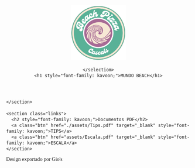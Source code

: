 <!DOCTYPE html>
<html lang="pt">
<head>
  <meta charset="UTF-8">
  <meta name="viewport" content="width=device-width, initial-scale=1.0">
  <title>Didio</title>
  <link rel="stylesheet" href="style.css">
  <link rel="preconnect" href="https://fonts.googleapis.com">
<link rel="preconnect" href="https://fonts.gstatic.com" crossorigin>
<link href="https://fonts.googleapis.com/css2?family=Bebas+Neue&family=Kavoon&family=Libre+Baskerville:ital,wght@0,400;0,700;1,400&family=Playfair+Display:ital,wght@0,400..900;1,400..900&display=swap" rel="stylesheet">
</head>
<body>
  <header>
    <selectiom class="Logo">
            <img src="./assets/logobp.png" alt="Design Money Card" width="150px">

    </selectiom>
    <h1 style="font-family: kavoon;">MUNDO BEACH</h1>
  </header>

  <main>
    <section class="card">
    
    </section>

    <section class="links">
      <h2 style="font-family: kavoon;">Documentos PDF</h2>
      <a class="btn" href="./assets/Tips.pdf" target="_blank" style="font-family: kavoon;">TIPS</a>
      <a class="btn" href="assets/Escala.pdf" target="_blank" style="font-family: kavoon;">ESCALA</a>
    </section>
  </main>

  <footer>
    <p style="font-family: kavoon;">Design exportado por Gio's</p>
  </footer>
</body>
</html>
